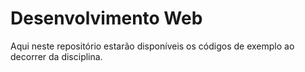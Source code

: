 # Desenvolvimento Web

Aqui neste repositório estarão disponíveis os códigos de exemplo ao decorrer da disciplina.
